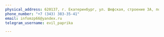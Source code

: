 ```yaml
---
physical_address: 620137, г. Екатеринбург, ул. Шефская, строение 3А, помещение 303
phone_number: "+7 (343) 383-35-41"
email: infomzp66@yandex.ru
telegram_username: evil_paprika

---
```

